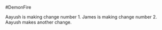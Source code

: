 #DemonFire

Aayush is making change number 1.
James is making change number 2.
Aayush makes another change.

